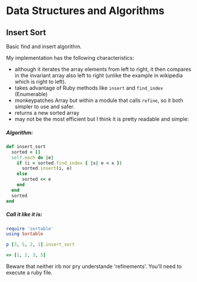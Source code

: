 # Data Structures and Algorithms

## Insert Sort

Basic find and insert algorithm.


My implementation has the following characteristics:

- although it iterates the array elements from left to right, it then compares in the invariant array also left to right (unlike the example in wikipedia which is right to left).
- takes advantage of Ruby methods like `insert` and `find_index` (Enumerable)
- monkeypatches Array but within a module that calls `refine`, so it both simpler to use and safer.
- returns a new sorted array
- may not be the most efficient but I think it is pretty readable and simple:

##### Algorithm:

```ruby
def insert_sort
  sorted = []
  self.each do |e|
    if (i = sorted.find_index { |x| e < x })
      sorted.insert(i, e)
    else
      sorted << e
    end
  end
  sorted
end
```

##### Call it like it is:

```ruby
require 'sortable'
using Sortable

p [3, 5, 2, 1].insert_sort

=> [1, 2, 3, 5]
```

Beware that neither irb nor pry understande 'refinements'. You'll need to execute a ruby file.
